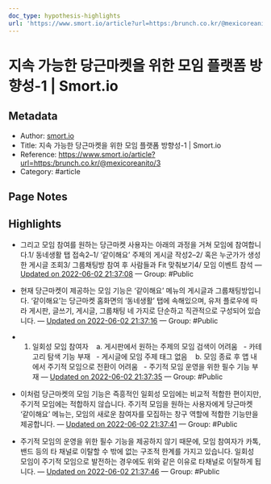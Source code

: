 ```yaml
---
doc_type: hypothesis-highlights
url: 'https://www.smort.io/article?url=https:/brunch.co.kr/@mexicoreanito/3'
---
```


# 지속 가능한 당근마켓을 위한 모임 플랫폼 방향성-1 | Smort.io

## Metadata
- Author: [smort.io]()
- Title: 지속 가능한 당근마켓을 위한 모임 플랫폼 방향성-1 | Smort.io
- Reference: https://www.smort.io/article?url=https:/brunch.co.kr/@mexicoreanito/3
- Category: #article

## Page Notes
## Highlights
- 그리고 모임 참여를 원하는 당근마켓 사용자는 아래의 과정을 거쳐 모임에 참여합니다.1/ 동네생활 탭 접속2–1/ ‘같이해요’ 주제의 게시글 작성2–2/ 혹은 누군가가 생성한 게시글 조회3/ 그룹채팅방 참여 후 사람들과 Fit 맞춰보기4/ 모임 이벤트 참석 — [Updated on 2022-06-02 21:37:08](https://hyp.is/t2SqyuJwEeyk3DPGeyRp2w/www.smort.io/article?url=https:/brunch.co.kr/@mexicoreanito/3) — Group: #Public

- 현재 당근마켓이 제공하는 모임 기능은 ‘같이해요’ 메뉴의 게시글과 그룹채팅방입니다. ‘같이해요’는 당근마켓 홈화면의 ‘동네생활’ 탭에 속해있으며, 유저 플로우에 따라 게시판, 글쓰기, 게시글, 그룹채팅 네 가지로 단순하고 직관적으로 구성되어 있습니다. — [Updated on 2022-06-02 21:37:16](https://hyp.is/vEx_zOJwEeypBBclsRAB6w/www.smort.io/article?url=https:/brunch.co.kr/@mexicoreanito/3) — Group: #Public

- 1. 일회성 모임 참여자    a. 게시판에서 원하는 주제의 모임 검색이 어려움   - 카테고리 탐색 기능 부재   - 게시글에 모임 주제 태그 없음    b. 모임 종료 후 앱 내에서 주기적 모임으로 전환이 어려움   - 주기적 모임 운영을 위한 필수 기능 부재 — [Updated on 2022-06-02 21:37:35](https://hyp.is/x6Z_ROJwEeyr57u9ezNUZw/www.smort.io/article?url=https:/brunch.co.kr/@mexicoreanito/3) — Group: #Public

- 이처럼 당근마켓의 모임 기능은 즉흥적인 일회성 모임에는 비교적 적합한 편이지만, 주기적 모임에는 적합하지 않습니다. 주기적 모임을 원하는 사용자에게 당근마켓 ‘같이해요’ 메뉴는, 모임의 새로운 참여자를 모집하는 창구 역할에 적합한 기능만을 제공합니다. — [Updated on 2022-06-02 21:37:41](https://hyp.is/ywBZlOJwEey63kvdHFO2VA/www.smort.io/article?url=https:/brunch.co.kr/@mexicoreanito/3) — Group: #Public

- 주기적 모임의 운영을 위한 필수 기능을 제공하지 않기 때문에, 모임 참여자가 카톡, 밴드 등의 타 채널로 이탈할 수 밖에 없는 구조적 한계를 가지고 있습니다. 일회성 모임이 주기적 모임으로 발전하는 경우에도 위와 같은 이유로 타채널로 이탈하게 됩니다. — [Updated on 2022-06-02 21:37:46](https://hyp.is/zn-zqOJwEeyJahvFVvzDvA/www.smort.io/article?url=https:/brunch.co.kr/@mexicoreanito/3) — Group: #Public



